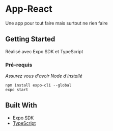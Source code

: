 # App-React

Une app pour tout faire mais surtout ne rien faire

## Getting Started

Réalisé avec Expo SDK et TypeScript

### Pré-requis

*Assurez vous d'avoir Node d'installé*

```
npm install expo-cli --global
expo start

```

## Built With

* [Expo SDK](https://expo.io/)
* [TypeScript](https://www.typescriptlang.org/)
